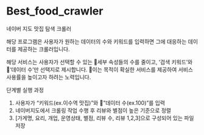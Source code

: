 # Best_food_crawler
네이버 지도 맛집 탐색 크롤러

해당 프로그램은 사용자가 원하는 데이터의 수와 키워드를 입력하면 그에 대응하는 데이터를 제공하는 크롤러입니다.

해당 서비스는 사용자가 선택할 수 있는 세부 속성들의 수를 줄이고, ‘검색 키워드’와 ‘데이터 수’만 선택지로 제시합니다. 이는 목적이 확실한 서비스를 제공하여 서비스 사용률을 높이고자 하려는 노력입니다.

단계별 실행 과정
1. 사용자가 “키워드(ex.이수역 맛집)”와 ”데이터 수(ex.100)”를 입력
2. 네이버지도에서 크롤링 작업 수행 후 리뷰와 별점이 높은 기준으로 정렬
3. [가게명, 요리, 개업, 운영상태, 별점, 리뷰 수, 리뷰 1,2,3]으로 구성되어 있는 파일 저장
